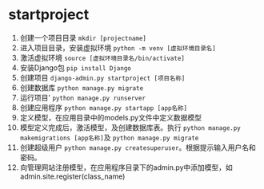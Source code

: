 # startproject
1. 创建一个项目目录
`mkdir [projectname]`
1. 进入项目目录，安装虚拟环境
`python -m venv [虚拟环境目录名]`
1. 激活虚拟环境
`source [虚拟环境目录名/bin/activate]`
1. 安装Django包
`pip install Django`
1. 创建项目
`django-admin.py startproject [项目名称]`
1. 创建数据库
`python manage.py migrate`
1. 运行项目'
`python manage.py runserver`
1. 创建应用程序
`python manage.py startapp [app名称]`
1. 定义模型，在应用目录中的models.py文件中定义数据模型
1. 模型定义完成后，激活模型，及创建数据库表。执行
`python manage.py makemigrations [app名称]`及 `python manage.py migrate`
1. 创建超级用户
`python manage.py createsuperuser`。根据提示输入用户名和密码。
1. 向管理网站注册模型，在应用程序目录下的admin.py中添加模型，如admin.site.register(class_name)

